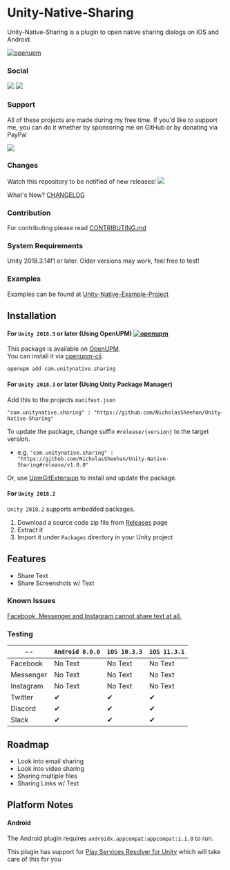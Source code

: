 # Unity-Native-Sharing
Unity-Native-Sharing is a plugin to open native sharing dialogs on iOS and Android.

[![openupm](https://img.shields.io/npm/v/com.unitynative.sharing?label=openupm&registry_uri=https://package.openupm.com)](https://openupm.com/packages/com.unitynative.sharing/)

### Social
![](https://img.shields.io/github/followers/NicholasSheehan?label=Follow%20on%20GitHub&style=social) ![](https://img.shields.io/twitter/follow/NSheehanDev?label=Follow%20on%20Twitter)

### Support
All of these projects are made during my free time. If you'd like to support me, you can do it whether by sponsoring me on GitHub or by donating via PayPal

[![](https://img.shields.io/badge/paypal-donate-yellow.svg)](https://www.paypal.me/NicholasSheehan)  

### Changes
Watch this repository to be notified of new releases! ![](https://img.shields.io/github/watchers/NicholasSheehan/Unity-Native-Sharing?style=social)

What's New? [CHANGELOG](CHANGELOG.md)

### Contribution
For contributing please read [CONTRIBUTING.md](CONTRIBUTING.md)

### System Requirements
Unity 2018.3.14f1 or later. Older versions may work, feel free to test!

### Examples
Examples can be found at [Unity-Native-Example-Project](https://github.com/NicholasSheehan/Unity-Native-Example-Project)

## Installation
#### For `Unity 2018.3` or later (Using OpenUPM) [![openupm](https://img.shields.io/npm/v/com.unitynative.sharing?label=openupm&registry_uri=https://package.openupm.com)](https://openupm.com/packages/com.unitynative.sharing/)

This package is available on [OpenUPM](https://openupm.com).  
You can install it via [openupm-cli](https://github.com/openupm/openupm-cli).
```
openupm add com.unitynative.sharing
```

#### For `Unity 2018.3` or later (Using Unity Package Manager)
Add this to the projects `manifest.json`
```
"com.unitynative.sharing" : "https://github.com/NicholasSheehan/Unity-Native-Sharing"
```

To update the package, change suffix `#release/{version}` to the target version.

* e.g. `"com.unitynative.sharing" : "https://github.com/NicholasSheehan/Unity-Native-Sharing#release/v1.0.0"`

Or, use [UpmGitExtension](https://github.com/mob-sakai/UpmGitExtension) to install and update the package.

#### For `Unity 2018.2`
`Unity 2018.2` supports embedded packages.

1. Download a source code zip file from [Releases](https://github.com/NicholasSheehan/Unity-Native-Sharing/releases) page
2. Extract it
3. Import it under `Packages` directory in your Unity project

## Features
- Share Text
- Share Screenshots w/ Text

### Known Issues
[Facebook, Messenger and Instagram cannot share text at all.](https://answers.unity.com/questions/871846/can-i-post-to-facebook-with-my-own-text.html)

### Testing

--            | `Android 8.0.0` | `iOS 10.3.3` | `iOS 11.3.1`
------------- | --------------  | -------------| ------------
Facebook      | No Text         | No Text      | No Text
Messenger     | No Text         | No Text      | No Text
Instagram     | No Text         | No Text      | No Text
Twitter       | ✔              | ✔            | ✔
Discord       | ✔              | ✔            | ✔
Slack         | ✔              | ✔            | ✔

## Roadmap
* Look into email sharing
* Look into video sharing
* Sharing multiple files
* Sharing Links w/ Text

## Platform Notes
#### Android
The Android plugin requires `androidx.appcompat:appcompat:1.1.0` to run.

This plugin has support for [Play Services Resolver for Unity](https://github.com/googlesamples/unity-jar-resolver) which will take care of this for you



